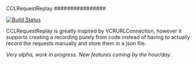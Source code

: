 CCLRequestReplay
################

[![Build Status](https://travis-ci.org/cocodelabs/CCLRequestReplay.png?branch=master)](https://travis-ci.org/cocodelabs/CCLRequestReplay)

CCLRequestReplay is greatly inspired by VCRURLConnection, however it supports
creating a recording purely from code instead of having to actually record the
requests manually and store them in a json file.

*Very alpha, work in progress. New features coming by the hour/day.*

